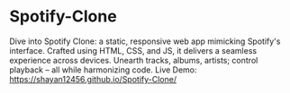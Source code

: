 # Spotify-Clone
 Dive into Spotify Clone: a static, responsive web app mimicking Spotify's interface. Crafted using HTML, CSS, and JS, it delivers a seamless experience across devices. Unearth tracks, albums, artists; control playback – all while harmonizing code. 
Live Demo: https://shayan12456.github.io/Spotify-Clone/
